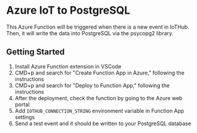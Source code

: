 # Azure IoT to PostgreSQL

This Azure Function will be triggered when there is a new event in IoTHub. Then, it will write the data into PostgreSQL via the psycopg2 library.

## Getting Started

1. Install Azure Function extension in VSCode
1. CMD+p and search for "Create Function App in Azure," following the instructions
1. CMD+p and search for "Deploy to Function App," following the instructions
1. After the deployment, check the function by going to the Azure web portal
1. Add `IOTHUB_CONNECTION_STRING` environment variable in Function App settings 
1. Send a test event and it should be written to your PostgreSQL database  

